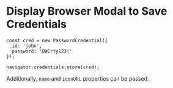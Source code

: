 # Display Browser Modal to Save Credentials

```
const cred = new PasswordCredential({
  id: 'john',
  password: 'QWErty123!'
});

navigator.credentials.store(cred);
```

Additionally, `name` and `iconURL` properties can be passed.
